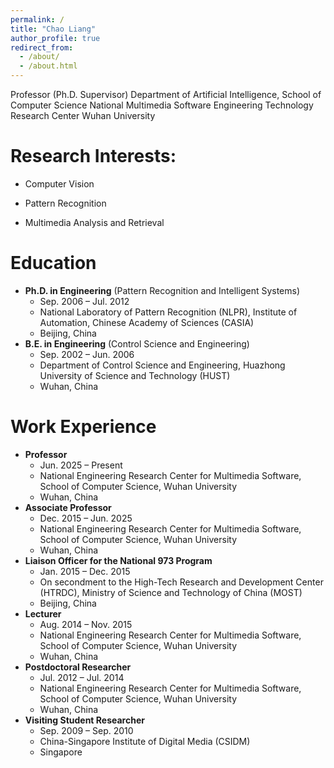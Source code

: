 ```yaml
---
permalink: /
title: "Chao Liang"
author_profile: true
redirect_from: 
  - /about/
  - /about.html
---
```


Professor (Ph.D. Supervisor)
Department of Artificial Intelligence, School of Computer Science
National Multimedia Software Engineering Technology Research Center
Wuhan University

**Research Interests:**
====

- Computer Vision

- Pattern Recognition

- Multimedia Analysis and Retrieval

  
**Education**
====

  - **Ph.D. in Engineering** (Pattern Recognition and Intelligent Systems)
    - Sep. 2006 – Jul. 2012
    - National Laboratory of Pattern Recognition (NLPR), Institute of Automation, Chinese Academy of Sciences (CASIA)
    - Beijing, China
  - **B.E. in Engineering** (Control Science and Engineering)
    - Sep. 2002 – Jun. 2006
    - Department of Control Science and Engineering, Huazhong University of Science and Technology (HUST)
    - Wuhan, China


  **Work Experience**
  ======  
  - **Professor**
    - Jun. 2025 – Present
    - National Engineering Research Center for Multimedia Software, School of Computer Science, Wuhan University
    - Wuhan, China
  - **Associate Professor**
    - Dec. 2015 – Jun. 2025
    - National Engineering Research Center for Multimedia Software, School of Computer Science, Wuhan University
    - Wuhan, China
  - **Liaison Officer for the National 973 Program**
    - Jan. 2015 – Dec. 2015
    - On secondment to the High-Tech Research and Development Center (HTRDC), Ministry of Science and Technology of China (MOST)
    - Beijing, China
  - **Lecturer**
    - Aug. 2014 – Nov. 2015
    - National Engineering Research Center for Multimedia Software, School of Computer Science, Wuhan University
    - Wuhan, China
  - **Postdoctoral Researcher**
    - Jul. 2012 – Jul. 2014
    - National Engineering Research Center for Multimedia Software, School of Computer Science, Wuhan University
    - Wuhan, China
  - **Visiting Student Researcher**
    - Sep. 2009 – Sep. 2010
    - China-Singapore Institute of Digital Media (CSIDM)
    - Singapore
   

